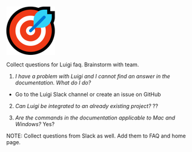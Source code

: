 ![ImageTest](assets/small.png)

Collect questions for Luigi faq. Brainstorm with team.

1. *I have a problem with Luigi and I cannot find an answer in the documentation. What do I do?*
- Go to the Luigi Slack channel or create an issue on GitHub

2. *Can Luigi be integrated to an already existing project?*
??

3. *Are the commands in the documentation applicable to Mac and Windows?*
Yes?

NOTE: Collect questions from Slack as well. Add them to FAQ and home page.